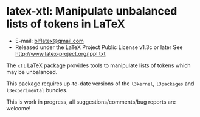 latex-xtl: Manipulate unbalanced lists of tokens in LaTeX
====================================================
* E-mail: blflatex@gmail.com
* Released under the LaTeX Project Public License v1.3c or later
  See http://www.latex-project.org/lppl.txt

The `xtl` LaTeX package provides tools to manipulate lists of
tokens which may be unbalanced.

This package requires up-to-date versions of the `l3kernel`,
`l3packages` and `l3experimental` bundles.

This is work in progress, all suggestions/comments/bug reports are
welcome!
